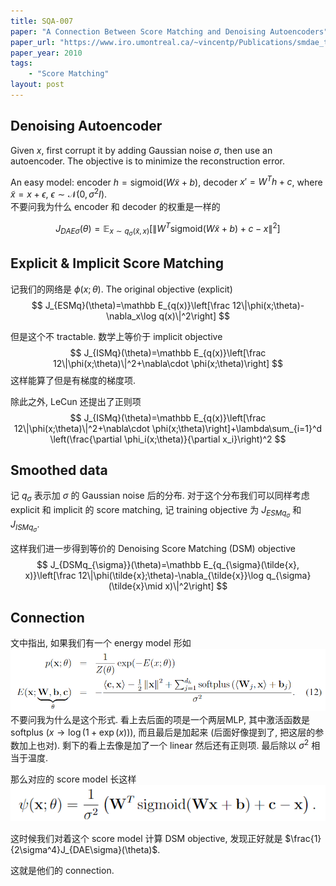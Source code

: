 ```yaml
---
title: SQA-007
paper: "A Connection Between Score Matching and Denoising Autoencoders"
paper_url: "https://www.iro.umontreal.ca/~vincentp/Publications/smdae_techreport.pdf" 
paper_year: 2010
tags: 
    - "Score Matching"
layout: post
---
```


## Denoising Autoencoder
Given $x$, first corrupt it by adding Gaussian noise $\sigma$, then use an autoencoder. The objective is to minimize the reconstruction error.

An easy model: encoder $h=\text{sigmoid}(W\tilde{x}+b)$, decoder $x'=W^Th+c$, where $\tilde{x}=x+\epsilon$, $\epsilon\sim\mathcal N(0,\sigma^2I)$.  
不要问我为什么 encoder 和 decoder 的权重是一样的

$$
J_{DAE\sigma}(\theta)=\mathbb E_{x\sim q_{\sigma}(\tilde{x}, x)}\left[\|W^T\text{sigmoid}(W\tilde x+b)+c-x\|^2\right]
$$

## Explicit & Implicit Score Matching

记我们的网络是 $\phi(x;\theta)$. The original objective (explicit)
$$
J_{ESMq}(\theta)=\mathbb E_{q(x)}\left[\frac 12\|\phi(x;\theta)-\nabla_x\log q(x)\|^2\right]
$$

但是这个不 tractable. 数学上等价于 implicit objective
$$
J_{ISMq}(\theta)=\mathbb E_{q(x)}\left[\frac 12\|\phi(x;\theta)\|^2+\nabla\cdot \phi(x;\theta)\right]
$$
这样能算了但是有梯度的梯度项.

除此之外, LeCun 还提出了正则项
$$
J_{ISMq}(\theta)=\mathbb E_{q(x)}\left[\frac 12\|\phi(x;\theta)\|^2+\nabla\cdot \phi(x;\theta)\right]+\lambda\sum_{i=1}^d \left(\frac{\partial \phi_i(x;\theta)}{\partial x_i}\right)^2
$$

## Smoothed data

记 $q_{\sigma}$ 表示加 $\sigma$ 的 Gaussian noise 后的分布. 对于这个分布我们可以同样考虑 explicit 和 implicit 的 score matching, 记 training objective 为 $J_{ESMq_{\sigma}}$ 和 $J_{ISMq_{\sigma}}$.

这样我们进一步得到等价的 Denoising Score Matching (DSM) objective
$$
J_{DSMq_{\sigma}}(\theta)=\mathbb E_{q_{\sigma}(\tilde{x}, x)}\left[\frac 12\|\phi(\tilde{x};\theta)-\nabla_{\tilde{x}}\log q_{\sigma}(\tilde{x}\mid x)\|^2\right]
$$

## Connection
文中指出, 如果我们有一个 energy model 形如  
![image not found](/papers/SQA-007/energy.png)
不要问我为什么是这个形式. 看上去后面的项是一个两层MLP, 其中激活函数是 softplus ($x\rightarrow \log(1+\exp(x))$), 而且最后是加起来 (后面好像提到了, 把这层的参数加上也对). 剩下的看上去像是加了一个 linear 然后还有正则项. 最后除以 $\sigma^2$ 相当于温度.

那么对应的 score model 长这样  
![image not found](/papers/SQA-007/score.png)

这时候我们对着这个 score model 计算 DSM objective, 发现正好就是 $\frac{1}{2\sigma^4}J_{DAE\sigma}(\theta)$.

这就是他们的 connection.